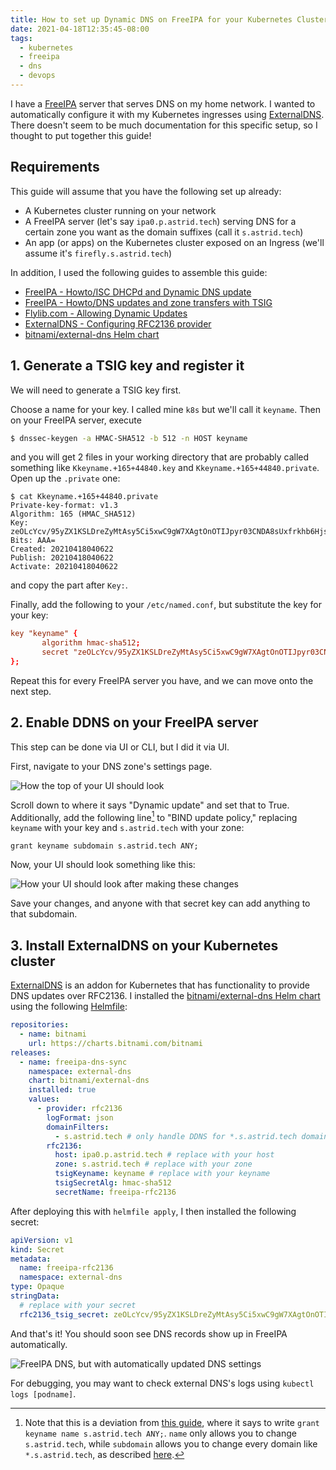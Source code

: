 ```yaml
---
title: How to set up Dynamic DNS on FreeIPA for your Kubernetes Cluster
date: 2021-04-18T12:35:45-08:00
tags:
  - kubernetes
  - freeipa
  - dns
  - devops
---
```


I have a [FreeIPA](https://www.freeipa.org/page/Main_Page) server that serves
DNS on my home network. I wanted to automatically configure it with my
Kubernetes ingresses using
[ExternalDNS](https://github.com/kubernetes-sigs/external-dns). There doesn't
seem to be much documentation for this specific setup, so I thought to put
together this guide!

## Requirements

This guide will assume that you have the following set up already:

- A Kubernetes cluster running on your network
- A FreeIPA server (let's say `ipa0.p.astrid.tech`) serving DNS for a certain
  zone you want as the domain suffixes (call it `s.astrid.tech`)
- An app (or apps) on the Kubernetes cluster exposed on an Ingress (we'll assume
  it's `firefly.s.astrid.tech`)

In addition, I used the following guides to assemble this guide:

- [FreeIPA - Howto/ISC DHCPd and Dynamic DNS update](https://www.freeipa.org/page/Howto/ISC_DHCPd_and_Dynamic_DNS_update)
- [FreeIPA - Howto/DNS updates and zone transfers with TSIG](https://www.freeipa.org/page/Howto/DNS_updates_and_zone_transfers_with_TSIG)
- [Flylib.com - Allowing Dynamic Updates](https://flylib.com/books/en/2.684.1/allowing_dynamic_updates.html)
- [ExternalDNS - Configuring RFC2136 provider](https://github.com/kubernetes-sigs/external-dns/blob/master/docs/tutorials/rfc2136.md)
- [bitnami/external-dns Helm chart](https://github.com/bitnami/charts/tree/master/bitnami/external-dns)

## 1. Generate a TSIG key and register it

We will need to generate a TSIG key first.

Choose a name for your key. I called mine `k8s` but we'll call it `keyname`.
Then on your FreeIPA server, execute

```bash
$ dnssec-keygen -a HMAC-SHA512 -b 512 -n HOST keyname
```

and you will get 2 files in your working directory that are probably called
something like `Kkeyname.+165+44840.key` and `Kkeyname.+165+44840.private`. Open
up the `.private` one:

```
$ cat Kkeyname.+165+44840.private
Private-key-format: v1.3
Algorithm: 165 (HMAC_SHA512)
Key: zeOLcYcv/95yZX1KSLDreZyMtAsy5Ci5xwC9gW7XAgtOnOTIJpyr03CNDA8sUxfrkhb6Hjs90d3zRGm2g0XDaQ==
Bits: AAA=
Created: 20210418040622
Publish: 20210418040622
Activate: 20210418040622
```

and copy the part after `Key:`.

Finally, add the following to your `/etc/named.conf`, but substitute the key for
your key:

```conf
key "keyname" {
       algorithm hmac-sha512;
       secret "zeOLcYcv/95yZX1KSLDreZyMtAsy5Ci5xwC9gW7XAgtOnOTIJpyr03CNDA8sUxfrkhb6Hjs90d3zRGm2g0XDaQ==";
};
```

Repeat this for every FreeIPA server you have, and we can move onto the next
step.

## 2. Enable DDNS on your FreeIPA server

This step can be done via UI or CLI, but I did it via UI.

First, navigate to your DNS zone's settings page.

![How the top of your UI should look](https://s3.us-west-000.backblazeb2.com/nyaabucket/cce4cf3719a35c65091276c247c2cb32bf57e77646b88579df79ba5dd7f2356f/dns-settings.png)

Scroll down to where it says "Dynamic update" and set that to True.
Additionally, add the following line[^guide-dev-1] to "BIND update policy,"
replacing `keyname` with your key and `s.astrid.tech` with your zone:

```
grant keyname subdomain s.astrid.tech ANY;
```

[^guide-dev-1]:
    Note that this is a deviation from
    [this guide](https://www.freeipa.org/page/Howto/DNS_updates_and_zone_transfers_with_TSIG),
    where it says to write `grant keyname name s.astrid.tech ANY;`. `name` only
    allows you to change `s.astrid.tech`, while `subdomain` allows you to change
    every domain like `*.s.astrid.tech`, as described
    [here](https://flylib.com/books/en/2.684.1/allowing_dynamic_updates.html).

Now, your UI should look something like this:

![How your UI should look after making these changes](https://s3.us-west-000.backblazeb2.com/nyaabucket/eb5168deb67e3469bc120907fc3b0260158fb62724308b7e6dff2a96aeac8ad9/ddns-and-bind-update-policy.png)

Save your changes, and anyone with that secret key can add anything to that
subdomain.

## 3. Install ExternalDNS on your Kubernetes cluster

[ExternalDNS](https://github.com/kubernetes-sigs/external-dns) is an addon for
Kubernetes that has functionality to provide DNS updates over RFC2136. I
installed the
[bitnami/external-dns Helm chart](https://github.com/bitnami/charts/tree/master/bitnami/external-dns)
using the following [Helmfile](https://github.com/roboll/helmfile):

```yaml
repositories:
  - name: bitnami
    url: https://charts.bitnami.com/bitnami
releases:
  - name: freeipa-dns-sync
    namespace: external-dns
    chart: bitnami/external-dns
    installed: true
    values:
      - provider: rfc2136
        logFormat: json
        domainFilters:
          - s.astrid.tech # only handle DDNS for *.s.astrid.tech domains
        rfc2136:
          host: ipa0.p.astrid.tech # replace with your host
          zone: s.astrid.tech # replace with your zone
          tsigKeyname: keyname # replace with your keyname
          tsigSecretAlg: hmac-sha512
          secretName: freeipa-rfc2136
```

After deploying this with `helmfile apply`, I then installed the following
secret:

```yaml
apiVersion: v1
kind: Secret
metadata:
  name: freeipa-rfc2136
  namespace: external-dns
type: Opaque
stringData:
  # replace with your secret
  rfc2136_tsig_secret: zeOLcYcv/95yZX1KSLDreZyMtAsy5Ci5xwC9gW7XAgtOnOTIJpyr03CNDA8sUxfrkhb6Hjs90d3zRGm2g0XDaQ==
```

And that's it! You should soon see DNS records show up in FreeIPA automatically.

![FreeIPA DNS, but with automatically updated DNS settings](https://s3.us-west-000.backblazeb2.com/nyaabucket/15c81a3072619a66764614ebe4e09843a42a0874a6994163f3456e9225771c7a/dns-complete.png)

For debugging, you may want to check external DNS's logs using
`kubectl logs [podname]`.
